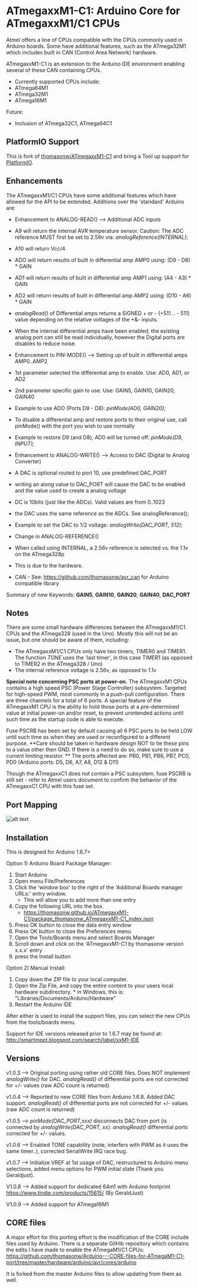 ATmegaxxM1-C1:  Arduino Core for ATmegaxxM1/C1 CPUs
========

Atmel offers a line of CPUs compatible with the CPUs commonly used in Arduino
boards.  Some have additional features, such as the ATmega32M1 which includes built in CAN (Control 
Area Network) hardware. 

ATmegaxxM1-C1 is an extension to the Arduino IDE environment enabling several of these
CAN containing CPUs.

* Currently supported CPUs include:
 * ATmega64M1
 * ATmega32M1
 * ATmega16M1


Future:
  * Inclusion of ATmega32C1, ATmega64C1

PlatformIO Support
------------
This is fork of [thomasonw/ATmegaxxM1-C1](https://github.com/thomasonw/ATmegaxxM1-C1) and bring a Tool up support for [PlatformIO](https://platformio.org/). 

Enhancements
------------

The ATmegaxxM1/C1 CPUs have some additional features which have allowed for the API to be extended.  Additions over the 'standard' Arduino are:

* Enhancement to ANALOG-READ() --> Additional ADC inputs
 * A9 will return the internal AVR temperature sensor.
    Caution:  The ADC reference MUST first be set to 2.56v via:  _analogReference(INTERNAL);_
 * A10 will return Vcc/4
 * ADO will return results of built in differential amp AMP0 using:  (D9  - D8) * GAIN
 * AD1 will return results of built in differential amp AMP1 using:  (A4  - A3) * GAIN
 * AD2 will return results of built in differential amp AMP2 using:  (D10 - A6) * GAIN
 * _analogRead()_ of Differential amps returns a SIGNED + or - (+511 .. - 511) value depending on the relative voltages of the +&- inputs.
 * When the internal differential amps have been enabled, the existing analog port can still be read individually, however the Digital ports are disables to reduce noise.  
   
* Enhancement to PIN-MODE() --> Setting up of built in differential amps AMP0..AMP2 
 * 1st parameter selected the differential amp to enable.  Use: AD0, AD1, or AD2
 * 2nd parameter specific gain to use.  Use:  GAIN5, GAIN10, GAIN20, GAIN40
 * Example to use ADO (Ports D9 - D8):  _pinMode(AD0, GAIN20);_ 
 * To disable a differential amp and restore ports to their original use, call pinMode() with the port you wish to use normally
 * Example to restore D9 (and D8), AD0 will be turned off:  _pinMode(D9, INPUT);_ 
 
* Enhancement to  ANALOG-WRITE()  --> Access to DAC (Digital to Analog Converter)
 * A DAC is optional routed to port 10, use predefined DAC_PORT
 * writing an along value to DAC_PORT will cause the DAC to be enabled and the value used to create a analog voltage
 * DC is 10bits (just like the ADCs).  Valid values are from 0..1023
 * the DAC uses the same reference as the ADCs.  See analogReferance();
 * Example to set the DAC to 1/2 voltage:  *analogWrite(DAC_PORT, 512);*
    
 
* Change in ANALOG-REFERENCE()
 * When called using INTERNAL, a 2.56v reference is selected vs. the 1.1v on the ATmega328p
 * This is due to the hardware.

* CAN - See: <https://github.com/thomasonw/avr_can> for Arduino compatible library

   
Summary of new Keywords:  **GAIN5**, **GAIN10**, **GAIN20**, **GAIN40**, **DAC_PORT**


Notes
------------
There are some small hardware differences between the ATmegaxxM1/C1 CPUs and the ATmega328 (used in the Uno).  Mostly this will not be an issue, but one should be aware of them, including:
- The ATmegaxxM1/C1 CPUs only have two timers, TIMER0 and TIMER1.  The function _TONE_ uses the 'last timer', in this case TIMER1 (as opposed to TIMER2 in the ATmega328 / Uno) 
- The internal reference voltage is 2.56v, as opposed to 1.1v 
 
**Special note concerning PSC ports at power-on.**
The ATmegaxxM1 CPUs contains a  high speed PSC (Power Stage Controller)  subsystem.  Targeted for high-speed PWM, most commonly in a push-pull configuration.  There are three channels for a total of 6 ports.  A special feature of the ATmegaxxM1 CPU is the ability to hold those ports at a pre-determined value at initial power-on and/or reset, to prevent unintended actions until such time as the startup code is able to execute.

Fuse PSCRB has been set by default causing all 6 PSC  ports to be held LOW until such time as when they are used or reconfigured to a different purpose.  **Care should be taken in hardware design NOT to tie these pins to a value other then GND.  If there is a need to do so, make sure to use a current limiting resistor. ** The ports affected are:  PB0, PB1,  PB6, PB7,  PC0, PD0   (Arduino ports: D5, D6, A7, A8, D12 & D11)

Though the ATmegaxxC1 does not contain a PSC subsystem, fuse PSCRB is still set - refer to Atmel users document to confirm the behavior of the ATmegaxxC1 CPU with this fuse set.








Port Mapping
------------
   
![alt text]( https://raw.githubusercontent.com/thomasonw/ATmegaxxM1-C1/master/atmega32M1%20-%20atmega64M1%20Arduino%20port%20mapping.png   "This image may be downloaded from GitHub")




 
 
Installation
------------

This is designed for Arduino 1.6.7+ 

Option 1)  Arduino Board Package Manager:
   1. Start Arduino
   2. Open menu File/Preferences
   3. Click the 'window box' to the right of the 'Additional Boards manager URLs:' entry window.
      * This will allow you to add more than one entry
   4. Copy the following URL into the box.
       * https://thomasonw.github.io/ATmegaxxM1-C1/package_thomasonw_ATmegaxxM1-C1_index.json
   5. Press OK button to close the data entry window
   6. Press OK button to close the Preferences menu.
   7. Open the Tools/Boards menu and select Boards Manager
   8. Scroll down and click on the 'ATmegaxxM1-C1 by thomasonw version x.x.x' entry
   9. press the Install button


Option 2) Manual Install:
   1. Copy down the ZIP file to your local computer.
   2. Open the Zip File, and copy the entire content to your users local hardware subdirectory.
    * in Windows, this is: "Libraries/Documents/Arduno/Hardware"
   3. Restart the Arduino IDE


After either is used to install the support files, you can select the new CPUs from the tools/boards menu.

Support for IDE versions released prior to 1.6.7 may be found at:
   http://smartmppt.blogspot.com/search/label/xxM1-IDE


   
Versions
-------------------
v1.0.3 --> Original porting using rather old CORE files.  Does NOT implement  _analogWrite()_ for DAC.  _analogRead()_ of differential ports are not corrected for +/- values (raw ADC count is returned)

v1.0.4 --> Reported to new CORE files from Arduino 1.6.8.   Added DAC support.   _analogRead()_ of differential ports are not corrected for +/- values (raw ADC count is returned)

v1.0.5 --> *pinMode(DAC_PORT,xxx)*  disconnects DAC from port (is connected by *analogWrite(DAC_PORT, xx)*.  _analogRead()_ differential ports corrected for +/- values.

v1.0.6 --> Enabled TONE capability (note, interfers with PWM as it uses the same timer..), corrected SerialWrite  IRQ race bug. 

v1.0.7 --> Initialize VREF at 1st usage of DAC, restructured to Arduino menu selections, added menu options for PWM initial state (Thank you Geraldjust).

V1.0.8 --> Added support for dedicated 64m1 with Arduino footprint https://www.tindie.com/products/15615/ (By GeraldJust)

V1.0.9 --> Added support for ATmega16M1

CORE files
--------------------
A major effort for this porting effort is the modification of the CORE include files used by Arduino.  There is a separate GitHib repository which contains the edits I have made to enable the ATmegaM1/C1 CPUs:
<https://github.com/thomasonw/Arduino---CORE-files-for-ATmegaM1-C1-port/tree/master/hardware/arduino/avr/cores/arduino>

It is forked from the master Arduino files to allow updating from them as well.

